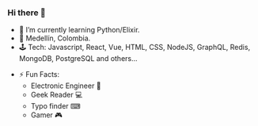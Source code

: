### Hi there 👋

- 🌱 I’m currently learning Python/Elixir.
- 🏡 Medellín, Colombia.
- 🕹 Tech: Javascript, React, Vue, HTML, CSS, NodeJS, GraphQL, Redis, MongoDB, PostgreSQL and others...
* ⚡ Fun Facts:
  * Electronic Engineer 🤖
  * Geek Reader :computer: 
  * Typo finder ⌨  
  * Gamer :video_game:


